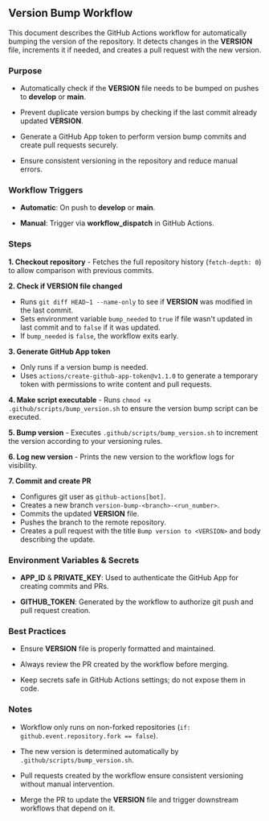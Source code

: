## Version Bump Workflow ##
This document describes the GitHub Actions workflow for automatically bumping the version of the repository. It detects changes in the **VERSION** file, increments it if needed, and creates a pull request with the new version.

### Purpose ###
- Automatically check if the **VERSION** file needs to be bumped on pushes to **develop** or **main**.

- Prevent duplicate version bumps by checking if the last commit already updated **VERSION**.

- Generate a GitHub App token to perform version bump commits and create pull requests securely.

- Ensure consistent versioning in the repository and reduce manual errors.

### Workflow Triggers ###
- **Automatic**: On push to **develop** or **main**.  

- **Manual**: Trigger via **workflow_dispatch** in GitHub Actions.

### Steps ###
**1. Checkout repository** - Fetches the full repository history (`fetch-depth: 0`) to allow comparison with previous commits.

**2. Check if VERSION file changed**
- Runs `git diff HEAD~1 --name-only` to see if **VERSION** was modified in the last commit.
- Sets environment variable `bump_needed` to `true` if file wasn't updated in last commit and to `false` if it was updated.
- If `bump_needed` is `false`, the workflow exits early.

**3. Generate GitHub App token**
- Only runs if a version bump is needed.
- Uses `actions/create-github-app-token@v1.1.0` to generate a temporary token with permissions to write content and pull requests.

**4. Make script executable** - Runs `chmod +x .github/scripts/bump_version.sh` to ensure the version bump script can be executed.

**5. Bump version** - Executes `.github/scripts/bump_version.sh` to increment the version according to your versioning rules.

**6. Log new version** - Prints the new version to the workflow logs for visibility.

**7. Commit and create PR**
- Configures git user as `github-actions[bot]`.
- Creates a new branch `version-bump-<branch>-<run_number>`.
- Commits the updated **VERSION** file.
- Pushes the branch to the remote repository.
- Creates a pull request with the title `Bump version to <VERSION>` and body describing the update.

### Environment Variables & Secrets ###
- **APP_ID** & **PRIVATE_KEY**: Used to authenticate the GitHub App for creating commits and PRs.

- **GITHUB_TOKEN**: Generated by the workflow to authorize git push and pull request creation.

### Best Practices ###
- Ensure **VERSION** file is properly formatted and maintained.

- Always review the PR created by the workflow before merging.

- Keep secrets safe in GitHub Actions settings; do not expose them in code.

### Notes ###
- Workflow only runs on non-forked repositories (`if: github.event.repository.fork == false`).

- The new version is determined automatically by `.github/scripts/bump_version.sh`.

- Pull requests created by the workflow ensure consistent versioning without manual intervention.

- Merge the PR to update the **VERSION** file and trigger downstream workflows that depend on it.